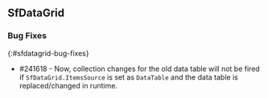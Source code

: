 ## SfDataGrid

### Bug Fixes
{:#sfdatagrid-bug-fixes}

* \#241618 - Now, collection changes for the old data table will not be fired if `SfDataGrid.ItemsSource` is set as `DataTable` and the data table is replaced/changed in runtime.
